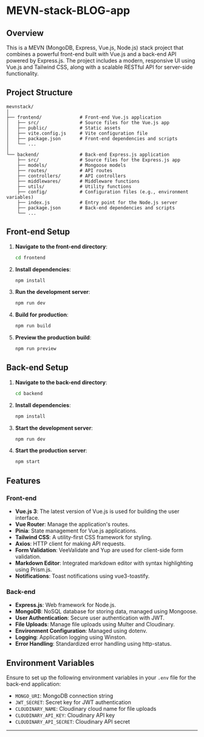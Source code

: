 # MEVN-stack-BLOG-app

## Overview

This is a MEVN (MongoDB, Express, Vue.js, Node.js) stack project that combines a powerful front-end built with Vue.js and a back-end API powered by Express.js. The project includes a modern, responsive UI using Vue.js and Tailwind CSS, along with a scalable RESTful API for server-side functionality.

## Project Structure

```
mevnstack/
│
├── frontend/              # Front-end Vue.js application
│   ├── src/               # Source files for the Vue.js app
│   ├── public/            # Static assets
│   ├── vite.config.js     # Vite configuration file
│   ├── package.json       # Front-end dependencies and scripts
│   └── ...
│
└── backend/               # Back-end Express.js application
    ├── src/               # Source files for the Express.js app
    ├── models/            # Mongoose models
    ├── routes/            # API routes
    ├── controllers/       # API controllers
    ├── middlewares/       # Middleware functions
    ├── utils/             # Utility functions
    ├── config/            # Configuration files (e.g., environment variables)
    ├── index.js           # Entry point for the Node.js server
    ├── package.json       # Back-end dependencies and scripts
    └── ...
```

## Front-end Setup

1. **Navigate to the front-end directory**:
    ```bash
    cd frontend
    ```

2. **Install dependencies**:
    ```bash
    npm install
    ```

3. **Run the development server**:
    ```bash
    npm run dev
    ```

4. **Build for production**:
    ```bash
    npm run build
    ```

5. **Preview the production build**:
    ```bash
    npm run preview
    ```

## Back-end Setup

1. **Navigate to the back-end directory**:
    ```bash
    cd backend
    ```

2. **Install dependencies**:
    ```bash
    npm install
    ```

3. **Start the development server**:
    ```bash
    npm run dev
    ```

4. **Start the production server**:
    ```bash
    npm start
    ```

## Features

### Front-end
- **Vue.js 3**: The latest version of Vue.js is used for building the user interface.
- **Vue Router**: Manage the application's routes.
- **Pinia**: State management for Vue.js applications.
- **Tailwind CSS**: A utility-first CSS framework for styling.
- **Axios**: HTTP client for making API requests.
- **Form Validation**: VeeValidate and Yup are used for client-side form validation.
- **Markdown Editor**: Integrated markdown editor with syntax highlighting using Prism.js.
- **Notifications**: Toast notifications using vue3-toastify.

### Back-end
- **Express.js**: Web framework for Node.js.
- **MongoDB**: NoSQL database for storing data, managed using Mongoose.
- **User Authentication**: Secure user authentication with JWT.
- **File Uploads**: Manage file uploads using Multer and Cloudinary.
- **Environment Configuration**: Managed using dotenv.
- **Logging**: Application logging using Winston.
- **Error Handling**: Standardized error handling using http-status.

## Environment Variables

Ensure to set up the following environment variables in your `.env` file for the back-end application:

- `MONGO_URI`: MongoDB connection string
- `JWT_SECRET`: Secret key for JWT authentication
- `CLOUDINARY_NAME`: Cloudinary cloud name for file uploads
- `CLOUDINARY_API_KEY`: Cloudinary API key
- `CLOUDINARY_API_SECRET`: Cloudinary API secret

---


